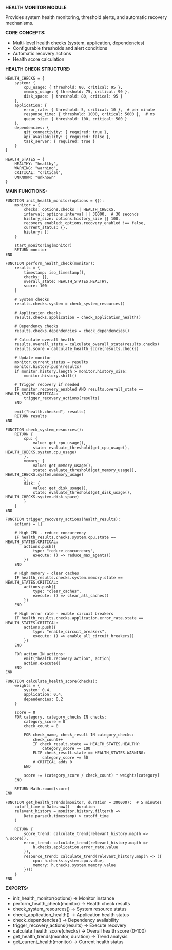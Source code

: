 **HEALTH MONITOR MODULE**

Provides system health monitoring, threshold alerts, and automatic recovery mechanisms.

**CORE CONCEPTS:**
- Multi-level health checks (system, application, dependencies)
- Configurable thresholds and alert conditions
- Automatic recovery actions
- Health score calculation

**HEALTH CHECK STRUCTURE:**
```
HEALTH_CHECKS = {
    system: {
        cpu_usage: { threshold: 80, critical: 95 },
        memory_usage: { threshold: 75, critical: 90 },
        disk_space: { threshold: 80, critical: 95 }
    },
    application: {
        error_rate: { threshold: 5, critical: 10 },  # per minute
        response_time: { threshold: 1000, critical: 5000 },  # ms
        queue_size: { threshold: 100, critical: 500 }
    },
    dependencies: {
        git_connectivity: { required: true },
        api_availability: { required: false },
        task_server: { required: true }
    }
}

HEALTH_STATES = {
    HEALTHY: "healthy",
    WARNING: "warning", 
    CRITICAL: "critical",
    UNKNOWN: "unknown"
}
```

**MAIN FUNCTIONS:**

```
FUNCTION init_health_monitor(options = {}):
    monitor = {
        checks: options.checks || HEALTH_CHECKS,
        interval: options.interval || 30000,  # 30 seconds
        history_size: options.history_size || 100,
        recovery_enabled: options.recovery_enabled !== false,
        current_status: {},
        history: []
    }
    
    start_monitoring(monitor)
    RETURN monitor
END

FUNCTION perform_health_check(monitor):
    results = {
        timestamp: iso_timestamp(),
        checks: {},
        overall_state: HEALTH_STATES.HEALTHY,
        score: 100
    }
    
    # System checks
    results.checks.system = check_system_resources()
    
    # Application checks
    results.checks.application = check_application_health()
    
    # Dependency checks
    results.checks.dependencies = check_dependencies()
    
    # Calculate overall health
    results.overall_state = calculate_overall_state(results.checks)
    results.score = calculate_health_score(results.checks)
    
    # Update monitor
    monitor.current_status = results
    monitor.history.push(results)
    if monitor.history.length > monitor.history_size:
        monitor.history.shift()
    
    # Trigger recovery if needed
    IF monitor.recovery_enabled AND results.overall_state == HEALTH_STATES.CRITICAL:
        trigger_recovery_actions(results)
    END
    
    emit("health.checked", results)
    RETURN results
END

FUNCTION check_system_resources():
    RETURN {
        cpu: {
            value: get_cpu_usage(),
            state: evaluate_threshold(get_cpu_usage(), HEALTH_CHECKS.system.cpu_usage)
        },
        memory: {
            value: get_memory_usage(),
            state: evaluate_threshold(get_memory_usage(), HEALTH_CHECKS.system.memory_usage)
        },
        disk: {
            value: get_disk_usage(),
            state: evaluate_threshold(get_disk_usage(), HEALTH_CHECKS.system.disk_space)
        }
    }
END

FUNCTION trigger_recovery_actions(health_results):
    actions = []
    
    # High CPU - reduce concurrency
    IF health_results.checks.system.cpu.state == HEALTH_STATES.CRITICAL:
        actions.push({
            type: "reduce_concurrency",
            execute: () => reduce_max_agents()
        })
    END
    
    # High memory - clear caches
    IF health_results.checks.system.memory.state == HEALTH_STATES.CRITICAL:
        actions.push({
            type: "clear_caches",
            execute: () => clear_all_caches()
        })
    END
    
    # High error rate - enable circuit breakers
    IF health_results.checks.application.error_rate.state == HEALTH_STATES.CRITICAL:
        actions.push({
            type: "enable_circuit_breakers",
            execute: () => enable_all_circuit_breakers()
        })
    END
    
    FOR action IN actions:
        emit("health.recovery_action", action)
        action.execute()
    END
END

FUNCTION calculate_health_score(checks):
    weights = {
        system: 0.4,
        application: 0.4,
        dependencies: 0.2
    }
    
    score = 0
    FOR category, category_checks IN checks:
        category_score = 0
        check_count = 0
        
        FOR check_name, check_result IN category_checks:
            check_count++
            IF check_result.state == HEALTH_STATES.HEALTHY:
                category_score += 100
            ELIF check_result.state == HEALTH_STATES.WARNING:
                category_score += 50
            # CRITICAL adds 0
        END
        
        score += (category_score / check_count) * weights[category]
    END
    
    RETURN Math.round(score)
END

FUNCTION get_health_trends(monitor, duration = 300000):  # 5 minutes
    cutoff_time = Date.now() - duration
    relevant_history = monitor.history.filter(h => 
        Date.parse(h.timestamp) > cutoff_time
    )
    
    RETURN {
        score_trend: calculate_trend(relevant_history.map(h => h.score)),
        error_trend: calculate_trend(relevant_history.map(h => 
            h.checks.application.error_rate.value
        )),
        resource_trend: calculate_trend(relevant_history.map(h => ({
            cpu: h.checks.system.cpu.value,
            memory: h.checks.system.memory.value
        })))
    }
END
```

**EXPORTS:**
- init_health_monitor(options) -> Monitor instance
- perform_health_check(monitor) -> Health check results
- check_system_resources() -> System resource status
- check_application_health() -> Application health status
- check_dependencies() -> Dependency availability
- trigger_recovery_actions(results) -> Execute recovery
- calculate_health_score(checks) -> Overall health score (0-100)
- get_health_trends(monitor, duration) -> Trend analysis
- get_current_health(monitor) -> Current health status